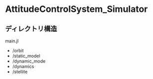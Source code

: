 # AttitudeControlSystem_Simulator

## ディレクトリ構造
main.jl
-  /orbit
-  /static_model
-  /dynamic_mode
-  /dynamics
-  /stellite
